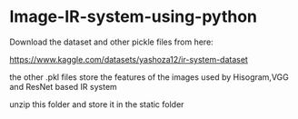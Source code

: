 # Image-IR-system-using-python

Download the dataset and other pickle files from here:

https://www.kaggle.com/datasets/yashoza12/ir-system-dataset

the other .pkl files store the features of the images used by Hisogram,VGG and ResNet based IR system

unzip this folder and store it in the static folder 
